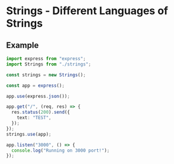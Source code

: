 # Strings - Different Languages of Strings

## Example

```typescript
import express from "express";
import Strings from "./strings";

const strings = new Strings();

const app = express();

app.use(express.json());

app.get("/", (req, res) => {
  res.status(200).send({
    text: "TEST",
  });
});
strings.use(app);

app.listen("3000", () => {
  console.log("Running on 3000 port!");
});
```
